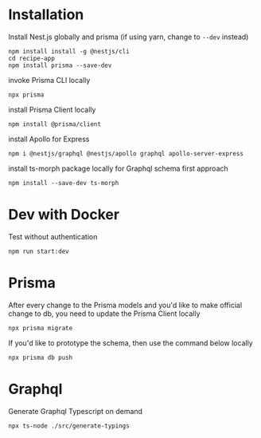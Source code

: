 # Installation

Install Nest.js globally and prisma (if using yarn, change to `--dev` instead)

```
npm install install -g @nestjs/cli
cd recipe-app
npm install prisma --save-dev
```

invoke Prisma CLI locally

```
npx prisma
```

install Prisma Client locally

```
npm install @prisma/client
```

install Apollo for Express

```
npm i @nestjs/graphql @nestjs/apollo graphql apollo-server-express
```

install ts-morph package locally for Graphql schema first approach

```
npm install --save-dev ts-morph
```

# Dev with Docker

Test without authentication

```
npm run start:dev
```

# Prisma

After every change to the Prisma models and you'd like to make official change to db, you need to update the Prisma Client locally

```
npx prisma migrate
```

If you'd like to prototype the schema, then use the command below locally

```
npx prisma db push
```

# Graphql

Generate Graphql Typescript on demand

```
npx ts-node ./src/generate-typings
```
